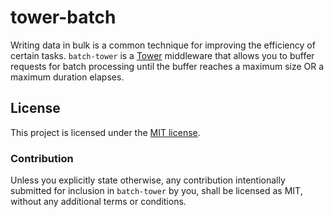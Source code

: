 # tower-batch

Writing data in bulk is a common technique for improving the efficiency of certain
tasks. `batch-tower` is a [Tower] middleware that allows you to buffer requests for batch processing
until the buffer reaches a maximum size OR a maximum duration elapses.

## License

This project is licensed under the [MIT license](LICENSE).

### Contribution

Unless you explicitly state otherwise, any contribution intentionally submitted for inclusion
in `batch-tower` by you, shall be licensed as MIT, without any additional terms or conditions.

[Tower]: https://docs.rs/tower
